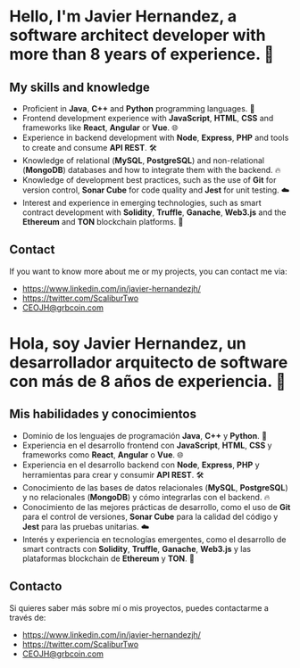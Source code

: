 # Hello, I'm Javier Hernandez, a software architect developer with more than 8 years of experience. 🚀

## My skills and knowledge
- Proficient in **Java**, **C++** and **Python** programming languages. 💯
- Frontend development experience with **JavaScript**, **HTML**, **CSS** and frameworks like **React**, **Angular** or **Vue**. 🌐
- Experience in backend development with **Node**, **Express**, **PHP** and tools to create and consume **API REST**. 🛠️
- Knowledge of relational (**MySQL**, **PostgreSQL**) and non-relational (**MongoDB**) databases and how to integrate them with the backend. 🔥
- Knowledge of development best practices, such as the use of **Git** for version control, **Sonar Cube** for code quality and **Jest** for unit testing. ☁️
- Interest and experience in emerging technologies, such as smart contract development with **Solidity**, **Truffle**, **Ganache**, **Web3.js** and the **Ethereum** and **TON** blockchain platforms. 🙌

## Contact
If you want to know more about me or my projects, you can contact me via:

- https://www.linkedin.com/in/javier-hernandezjh/
- https://twitter.com/ScaliburTwo
- CEOJH@grbcoin.com


# Hola, soy Javier Hernandez, un desarrollador arquitecto de software con más de 8 años de experiencia. 🚀

## Mis habilidades y conocimientos
- Dominio de los lenguajes de programación **Java**, **C++** y **Python**. 💯
- Experiencia en el desarrollo frontend con **JavaScript**, **HTML**, **CSS** y frameworks como **React**, **Angular** o **Vue**. 🌐
- Experiencia en el desarrollo backend con **Node**, **Express**, **PHP** y herramientas para crear y consumir **API REST**. 🛠️
- Conocimiento de las bases de datos relacionales (**MySQL**, **PostgreSQL**) y no relacionales (**MongoDB**) y cómo integrarlas con el backend. 🔥
- Conocimiento de las mejores prácticas de desarrollo, como el uso de **Git** para el control de versiones, **Sonar Cube** para la calidad del código y **Jest** para las pruebas unitarias. ☁️
- Interés y experiencia en tecnologías emergentes, como el desarrollo de smart contracts con **Solidity**, **Truffle**, **Ganache**, **Web3.js** y las plataformas blockchain de **Ethereum** y **TON**. 🙌

## Contacto
Si quieres saber más sobre mí o mis proyectos, puedes contactarme a través de:

- https://www.linkedin.com/in/javier-hernandezjh/
- https://twitter.com/ScaliburTwo
- CEOJH@grbcoin.com
